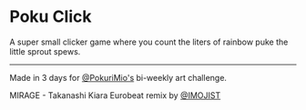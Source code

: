 # Poku Click
A super small clicker game where you count the liters of rainbow puke the little sprout spews.

---

Made in 3 days for [@PokuriMio's](https://x.com/pokurimio) bi-weekly art challenge.

MIRAGE - Takanashi Kiara Eurobeat remix by [@IMOJIST](https://imojist.carrd.co/)
